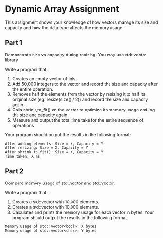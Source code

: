 # Dynamic Array Assignment

This assignment shows your knowledge of how vectors manage its size and capacity and how the data type affects the memory usage.

## Part 1

Demonstrate size vs capacity during resizing. You may use std::vector library.

Write a program that:
1. Creates an empty vector of ints
2. Add 50,000 integers to the vector and record the size and capacity after the entire operation.
3. Removes half the elements from the vector by resizing it to half its original size (eg. resize(size() / 2)) and record the size and capacity again.
4. Calls shrink_to_fit() on the vector to optimize its memory usage and log the size and capacity again.
5. Measure and output the total time take for the entire sequence of operations

Your program should output the results in the following format:
``` 
After adding elements: Size = X, Capacity = Y
After resizing: Size = X, Capacity = Y
After shrink_to_fit(): Size = X, Capacity = Y
Time taken: X ms
```

## Part 2

Compare memory usage of std::vector<bool> and std::vector<char>.

Write a program that:
1. Creates a std::vector<bool> with 10,000 elements.
2. Creates a std::vector<char> with 10,000 elements.
3. Calculates and prints the memory usage for each vector in bytes.
Your program should output the results in the following format:

```
Memory usage of std::vector<bool>: X bytes
Memory usage of std::vector<char>: Y bytes
```
